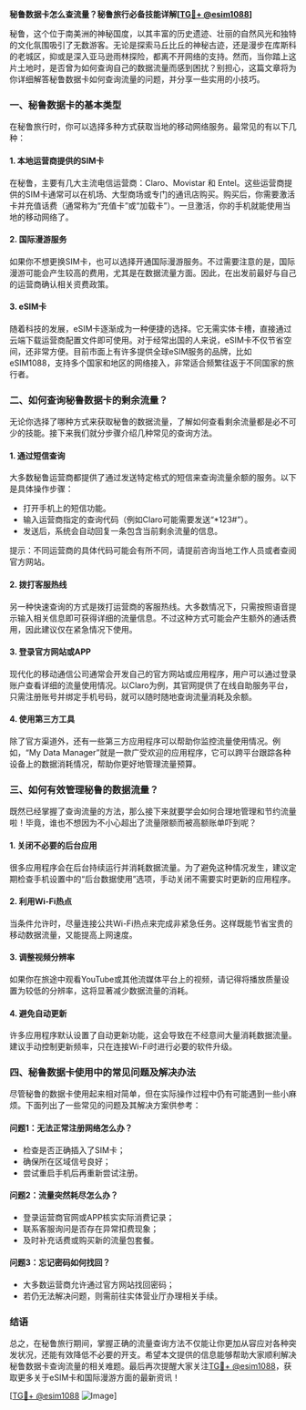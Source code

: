 **秘鲁数据卡怎么查流量？秘鲁旅行必备技能详解[[TG💪+ @esim1088](https://t.me/s/esim1088)]**

秘鲁，这个位于南美洲的神秘国度，以其丰富的历史遗迹、壮丽的自然风光和独特的文化氛围吸引了无数游客。无论是探索马丘比丘的神秘古迹，还是漫步在库斯科的老城区，抑或是深入亚马逊雨林探险，都离不开网络的支持。然而，当你踏上这片土地时，是否曾为如何查询自己的数据流量而感到困扰？别担心，这篇文章将为你详细解答秘鲁数据卡如何查询流量的问题，并分享一些实用的小技巧。

### 一、秘鲁数据卡的基本类型

在秘鲁旅行时，你可以选择多种方式获取当地的移动网络服务。最常见的有以下几种：

#### 1. **本地运营商提供的SIM卡**
   在秘鲁，主要有几大主流电信运营商：Claro、Movistar 和 Entel。这些运营商提供的SIM卡通常可以在机场、大型商场或专门的通讯店购买。购买后，你需要激活卡并充值话费（通常称为“充值卡”或“加载卡”）。一旦激活，你的手机就能使用当地的移动网络了。

#### 2. **国际漫游服务**
   如果你不想更换SIM卡，也可以选择开通国际漫游服务。不过需要注意的是，国际漫游可能会产生较高的费用，尤其是在数据流量方面。因此，在出发前最好与自己的运营商确认相关资费政策。

#### 3. **eSIM卡**
   随着科技的发展，eSIM卡逐渐成为一种便捷的选择。它无需实体卡槽，直接通过云端下载运营商配置文件即可使用。对于经常出国的人来说，eSIM卡不仅节省空间，还非常方便。目前市面上有许多提供全球eSIM服务的品牌，比如eSIM1088，支持多个国家和地区的网络接入，非常适合频繁往返于不同国家的旅行者。

### 二、如何查询秘鲁数据卡的剩余流量？

无论你选择了哪种方式来获取秘鲁的数据流量，了解如何查看剩余流量都是必不可少的技能。接下来我们就分步骤介绍几种常见的查询方法。

#### 1. **通过短信查询**
   大多数秘鲁运营商都提供了通过发送特定格式的短信来查询流量余额的服务。以下是具体操作步骤：
   
   - 打开手机上的短信功能。
   - 输入运营商指定的查询代码（例如Claro可能需要发送“*123#”）。
   - 发送后，系统会自动回复一条包含当前剩余流量的信息。

   提示：不同运营商的具体代码可能会有所不同，请提前咨询当地工作人员或者查阅官方网站。

#### 2. **拨打客服热线**
   另一种快速查询的方式是拨打运营商的客服热线。大多数情况下，只需按照语音提示输入相关信息即可获得详细的流量信息。不过这种方式可能会产生额外的通话费用，因此建议仅在紧急情况下使用。

#### 3. **登录官方网站或APP**
   现代化的移动通信公司通常会开发自己的官方网站或应用程序，用户可以通过登录账户查看详细的流量使用情况。以Claro为例，其官网提供了在线自助服务平台，只需注册账号并绑定手机号码，就可以随时随地查询流量消耗及余额。

#### 4. **使用第三方工具**
   除了官方渠道外，还有一些第三方应用程序可以帮助你监控流量使用情况。例如，“My Data Manager”就是一款广受欢迎的应用程序，它可以跨平台跟踪各种设备上的数据消耗情况，帮助你更好地管理流量预算。

### 三、如何有效管理秘鲁的数据流量？

既然已经掌握了查询流量的方法，那么接下来就要学会如何合理地管理和节约流量啦！毕竟，谁也不想因为不小心超出了流量限额而被高额账单吓到呢？

#### 1. **关闭不必要的后台应用**
   很多应用程序会在后台持续运行并消耗数据流量。为了避免这种情况发生，建议定期检查手机设置中的“后台数据使用”选项，手动关闭不需要实时更新的应用程序。

#### 2. **利用Wi-Fi热点**
   当条件允许时，尽量连接公共Wi-Fi热点来完成非紧急任务。这样既能节省宝贵的移动数据流量，又能提高上网速度。

#### 3. **调整视频分辨率**
   如果你在旅途中观看YouTube或其他流媒体平台上的视频，请记得将播放质量设置为较低的分辨率，这将显著减少数据流量的消耗。

#### 4. **避免自动更新**
   许多应用程序默认设置了自动更新功能，这会导致在不经意间大量消耗数据流量。建议手动控制更新频率，只在连接Wi-Fi时进行必要的软件升级。

### 四、秘鲁数据卡使用中的常见问题及解决办法

尽管秘鲁的数据卡使用起来相对简单，但在实际操作过程中仍有可能遇到一些小麻烦。下面列出了一些常见的问题及其解决方案供参考：

#### 问题1：无法正常注册网络怎么办？
   - 检查是否正确插入了SIM卡；
   - 确保所在区域信号良好；
   - 尝试重启手机后再重新尝试注册。

#### 问题2：流量突然耗尽怎么办？
   - 登录运营商官网或APP核实实际消费记录；
   - 联系客服询问是否存在异常扣费现象；
   - 及时补充话费或购买新的流量包套餐。

#### 问题3：忘记密码如何找回？
   - 大多数运营商允许通过官方网站找回密码；
   - 若仍无法解决问题，则需前往实体营业厅办理相关手续。

### 结语

总之，在秘鲁旅行期间，掌握正确的流量查询方法不仅能让你更加从容应对各种突发状况，还能有效降低不必要的开支。希望本文提供的信息能够帮助大家顺利解决秘鲁数据卡查询流量的相关难题。最后再次提醒大家关注[TG💪+ @esim1088](https://t.me/s/esim1088)，获取更多关于eSIM卡和国际漫游方面的最新资讯！

[[TG💪+ @esim1088](https://t.me/s/esim1088) ![Image](https://i.postimg.cc/4NQfJmqS/Snipaste-2025-05-13-00-14-12.png)]
